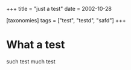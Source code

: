 +++
title = "just a test"
date = 2002-10-28

[taxonomies]
tags = ["test", "testd", "safd"]
+++

# What a test
such test much test